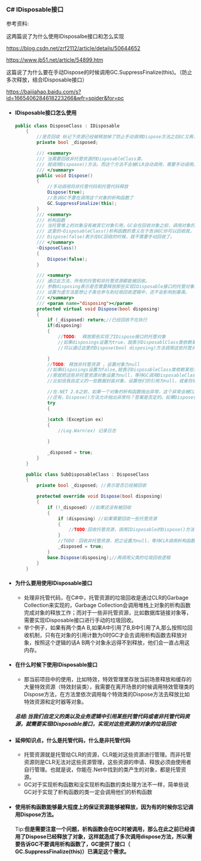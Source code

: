 ###  C# IDisposable接口

参考资料:

这两篇说了为什么使用IDisposalbe接口和怎么实现

 https://blog.csdn.net/zrf2112/article/details/50644652

 https://www.jb51.net/article/54899.htm

这篇说了为什么要在手动Dispose的时候调用GC.SuppressFinalize(this)。（防止多次释放，结合IDisposable接口）

https://baijiahao.baidu.com/s?id=1665406284618223266&wfr=spider&for=pc

- #### IDisposable接口怎么使用

  ```c#
  public class DisposeClass : IDisposable
      {
          //是否回收 标记下资源已经被释放掉了防止手动调用Dispose方法之后GC又再次调用析构函数去释放对象。
          private bool _disposed;
  
          /// <summary>
          /// 当需要回收非托管资源的DisposableClass类，
          /// 就调用Dispoase()方法。而这个方法不会被CLR自动调用，需要手动调用。
          /// </summary>
          public void Dispose()
          {
              //手动调用将非托管代码和托管代码释放
              Dispose(true);
              //告诉GC不要在调用这个对象的析构函数了
              GC.SuppressFinalize(this);
          }
          /// <summary>
          /// 析构函数
          /// 当托管堆上的对象没有被其它对象引用，GC会在回收对象之前，调用对象的析构函数。
          /// 这里的~DisposableClass()析构函数的意义在于告诉GC你可以回收我，
          /// Dispose(false)表示在GC回收的时候，就不需要手动回收了。
          /// </summary>
          ~DisposeClass()
          {
              Dispose(false);
          }
  
          /// <summary>
          /// 通过此方法，所有的托管和非托管资源都能被回收。
          /// 参数disposing表示是否需要释放那些实现IDisposable接口的托管对象。
          /// 设置为虚方法是想让子类也参与到垃圾回收逻辑中，还不会影响到基类。
          /// </summary>
          /// <param name="disposing"></param>
          protected virtual void Dispose(bool disposing)
          {
              if (_disposed) return;//已经回收不在执行
              if(disposing)
              {
                  //TODO:  释放那些实现了IDispose接口的托管对象
                  //如果disposings设置为true，就表示DisposablClass类依赖某些实现了IDisposable接口的托管对象，
                  //可以通过这里的Dispose(bool disposing)方法调用这些托管对象的Dispose()方法进行回收。
  
              }
              //TODO: 释放非托管资源 ，设置对象为null
              //如果disposings设置为false,就表示DisposableClass类依赖某些没有实现IDisposable的非托管资源，
              //那就把这些非托管资源对象设置为null，等待GC调用DisposableClass类的析构函数，把这些非托管资源进行回收。
              //比如说我自定义的一些数据封装对象，设置他们的引用为null，或者将他们放回对象池中
  
              //在.NET 2.0之前，如果一个对象的析构函数抛出异常，这个异常会被CLR忽略。但.NET 2.0以后，如果析构函数抛出异常就会导致应用程序的崩溃。所以，保证析构函数不抛异常变得非常重要。
              //还有，Dispose()方法允许抛出异常吗？答案是否定的。如果Dispose()方法有抛出异常的可能，那就需要使用try / catch来手动捕获
              try
              {
                  
              }catch (Exception ex)
              {
                  //Log.Warn(ex) 记录日志
  
              }
  
              _disposed = true;
          }
      }
  
      public class SubDisposableClass : DisposeClass
      {
          private bool _disposed; //表示是否已经被回收
  
          protected override void Dispose(bool disposing)
          {
              if (!_disposed) //如果还没有被回收
              {
                  if (disposing) //如果需要回收一些托管资源
                  {
                      //TODO:回收托管资源，调用IDisposable的Dispose()方法就可以
                  }
                  //TODO：回收非托管资源，把之设置为null，等待CLR调用析构函数的时候回收
                  _disposed = true;
              }
              base.Dispose(disposing);//再调用父类的垃圾回收逻辑
          }
      }
  ```

  

- #### 为什么要用使用IDisposable接口

  - 处理非托管代码，在C#中，托管资源的垃圾回收是通过CLR的Garbage Collection来实现的，Garbage Collection会调用堆栈上对象的析构函数完成对象的释放工作；而对于一些非托管资源，比如数据库链接对象等，需要实现IDisposable接口进行手动的垃圾回收。
  - 举个例子，如果有两个类A B,如果A中引用了B,B中引用了A,那么按照垃回收机制，只有在对象的引用计数为0时GC才会去调用析构函数去释放对象，按照这个逻辑的话A B两个对象永远得不到释放，他们会一直占用这内存。

- #### 在什么时候下使用IDisposable接口

  - 那当前项目中的使用，比如特效，特效管理里存放当前场景释放和缓存的大量特效资源（特效封装类），我需要在离开场景的时候调用特效管理类的Dispose方法，在方法里依次调用每个特效类的Dispose方法去释放比如特效资源和定时器等对象。

  ##### **总结:当我们自定义的类以及业务逻辑中引用某些托管代码或者非托管代码资源，就需要实现IDisposable接口，实现对这些资源的对象的垃圾回收**

- #### 延伸知识点，什么是托管代码，什么是非托管代码

  - 托管资源就是托管给CLR的资源，CLR能对这些资源进行管理。而非托管资源则是CLR无法对这些资源管理，这些资源的申请、释放必须由使用者自行管理。也就是说，你能在.Net中找到的类产生的对象，都是托管资源。
  -  GC对于实现析构函数和没实现析构函数的类处理方法不一样，简单些说GC对于实现了析构函数的类一定会调用他们的析构函数

- ####   使用析构函数能够最大程度上的保证资源能够被释放，因为有的时候你忘记调用Dispose方法。

  Tip:**但是需要注意一个问题，析构函数会在GC时被调用，那么在此之前已经调用了Dispose已经释放了对象，这样就造成了多次调用dispose方法，所以需要告诉GC不要调用析构函数了，GC提供了接口（ GC.SuppressFinalize(this)）已满足这个需求。**

  

  

  

  

  
